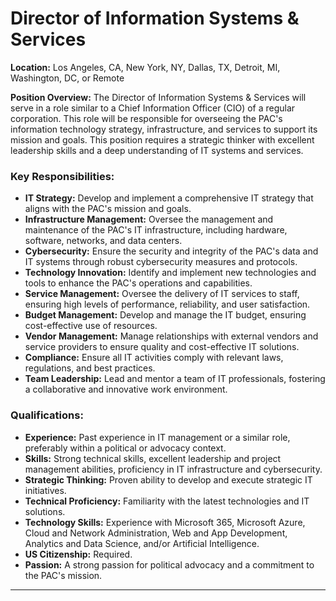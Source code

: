 # **Director of Information Systems & Services**

**Location:** Los Angeles, CA, New York, NY, Dallas, TX, Detroit, MI, Washington, DC, or Remote

**Position Overview:**
The Director of Information Systems & Services will serve in a role similar to a Chief Information Officer (CIO) of a regular corporation. This role will be responsible for overseeing the PAC's information technology strategy, infrastructure, and services to support its mission and goals. This position requires a strategic thinker with excellent leadership skills and a deep understanding of IT systems and services.

### Key Responsibilities:
- **IT Strategy:** Develop and implement a comprehensive IT strategy that aligns with the PAC's mission and goals.
- **Infrastructure Management:** Oversee the management and maintenance of the PAC's IT infrastructure, including hardware, software, networks, and data centers.
- **Cybersecurity:** Ensure the security and integrity of the PAC's data and IT systems through robust cybersecurity measures and protocols.
- **Technology Innovation:** Identify and implement new technologies and tools to enhance the PAC's operations and capabilities.
- **Service Management:** Oversee the delivery of IT services to staff, ensuring high levels of performance, reliability, and user satisfaction.
- **Budget Management:** Develop and manage the IT budget, ensuring cost-effective use of resources.
- **Vendor Management:** Manage relationships with external vendors and service providers to ensure quality and cost-effective IT solutions.
- **Compliance:** Ensure all IT activities comply with relevant laws, regulations, and best practices.
- **Team Leadership:** Lead and mentor a team of IT professionals, fostering a collaborative and innovative work environment.

### Qualifications:
- **Experience:** Past experience in IT management or a similar role, preferably within a political or advocacy context.
- **Skills:** Strong technical skills, excellent leadership and project management abilities, proficiency in IT infrastructure and cybersecurity.
- **Strategic Thinking:** Proven ability to develop and execute strategic IT initiatives.
- **Technical Proficiency:** Familiarity with the latest technologies and IT solutions.
- **Technology Skills:** Experience with Microsoft 365, Microsoft Azure, Cloud and Network Administration, Web and App Development, Analytics and Data Science, and/or Artificial Intelligence.
- **US Citizenship:** Required.
- **Passion:** A strong passion for political advocacy and a commitment to the PAC's mission.

---